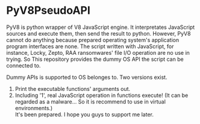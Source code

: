 # PyV8PseudoAPI
PyV8 is python wrapper of V8 JavaScript engine. It interpretates JavaScript sources and execute them, then send the result to python. However, PyV8 cannot do anything because prepared operating system's application program interfaces are none. The script written with JavaScript, for instance, Locky, Zepto, RAA ransomwares' file I/O operation are no use in trying. So This repository provides the dummy OS API the script can be connected to. 

Dummy APIs is supported to OS belonges to. Two versions exist. 
1. Print the executable functions' arguments out.
2. Including '1', real JavaScript operation in functions execute! (It can be regarded as a malware... So it is recommend to use in virtual environments.)  
It's been prepared. I hope you guys to support me later.
